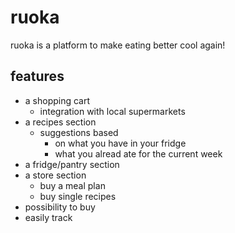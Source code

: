 # ruoka

ruoka is a platform to make eating better cool again!

## features

- a shopping cart
  - integration with local supermarkets
- a recipes section
  - suggestions based
    - on what you have in your fridge
    - what you alread ate for the current week
- a fridge/pantry section
- a store section
  - buy a meal plan
  - buy single recipes
- possibility to buy
- easily track
